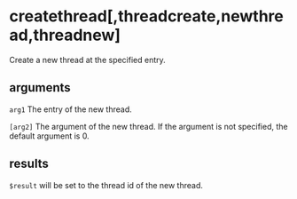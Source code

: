 # createthread[,threadcreate,newthread,threadnew]

Create a new thread at the specified entry.

## arguments

`arg1`  The entry of the new thread.

`[arg2]`  The argument of the new thread. If the argument is not specified, the default argument is 0.

## results

`$result` will be set to the thread id of the new thread.